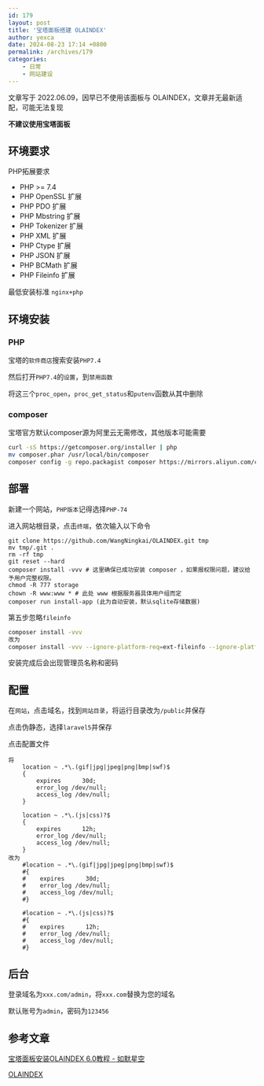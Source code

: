 ```yaml
---
id: 179
layout: post
title: '宝塔面板搭建 OLAINDEX'
author: yexca
date: 2024-08-23 17:14 +0800
permalink: /archives/179
categories:
    - 日常
    - 网站建设
---  
```


文章写于 2022.06.09，因早已不使用该面板与 OLAINDEX，文章并无最新适配，可能无法复现

**不建议使用宝塔面板**

## 环境要求

PHP拓展要求

- PHP >= 7.4
- PHP OpenSSL 扩展
- PHP PDO 扩展
- PHP Mbstring 扩展
- PHP Tokenizer 扩展
- PHP XML 扩展
- PHP Ctype 扩展
- PHP JSON 扩展
- PHP BCMath 扩展
- PHP Fileinfo 扩展 

最低安装标准 `nginx+php`

## 环境安装

### PHP

宝塔的`软件商店`搜索安装`PHP7.4`

然后打开`PHP7.4`的`设置`，到`禁用函数`

将这三个`proc_open`，`proc_get_status`和`putenv`函数从其中删除

### composer

宝塔官方默认composer源为阿里云无需修改，其他版本可能需要

```bash
curl -sS https://getcomposer.org/installer | php  
mv composer.phar /usr/local/bin/composer 
composer config -g repo.packagist composer https://mirrors.aliyun.com/composer # 更换源为国内源，国外服务器可忽略此步骤
```

## 部署

新建一个网站，`PHP版本`记得选择`PHP-74`

进入网站根目录，点击`终端`，依次输入以下命令

```basic
git clone https://github.com/WangNingkai/OLAINDEX.git tmp 
mv tmp/.git . 
rm -rf tmp 
git reset --hard 
composer install -vvv # 这里确保已成功安装 composer ，如果报权限问题，建议给予用户完整权限。
chmod -R 777 storage 
chown -R www:www * # 此处 www 根据服务器具体用户组而定
composer run install-app (此为自动安装，默认sqlite存储数据)
```

第五步忽略`fileinfo`

```bash
composer install -vvv
改为
composer install -vvv --ignore-platform-req=ext-fileinfo --ignore-platform-req=ext-fileinfo --ignore-platform-req=ext-fileinfo --ignore-platform-req=ext-fileinfo
```

安装完成后会出现管理员名称和密码

## 配置

在`网站`，点击域名，找到`网站目录`，将运行目录改为`/public`并保存

点击伪静态，选择`laravel5`并保存

点击配置文件

    将
    	location ~ .*\.(gif|jpg|jpeg|png|bmp|swf)$
    	{
    	    expires      30d;
    	    error_log /dev/null;
    	    access_log /dev/null;
    	}
    
    	location ~ .*\.(js|css)?$
    	{
    	    expires      12h;
    	    error_log /dev/null;
    	    access_log /dev/null; 
        }
    改为
        #location ~ .*\.(gif|jpg|jpeg|png|bmp|swf)$
        #{
        #    expires      30d;
        #    error_log /dev/null;
        #    access_log /dev/null;
        #}
        
        #location ~ .*\.(js|css)?$
        #{
        #    expires      12h;
        #    error_log /dev/null;
        #    access_log /dev/null; 
        #}

## 后台

登录域名为`xxx.com/admin`，将`xxx.com`替换为您的域名

默认账号为`admin`，密码为`123456`

## 参考文章

[宝塔面板安装OLAINDEX 6.0教程 - 如默星空](https://rumosky.com/archives/586)

[OLAINDEX](https://olaindex.js.org/#/)